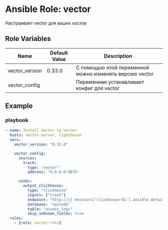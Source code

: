 # Ansible Role: vector

Настраивает vector для ваших хостов

## Role Variables

| Name           | Default Value | Description                        |
| -------------- | ------------- | -----------------------------------|
| vector_version | 0.33.0 | C помощью этой переменной можно изменять версию vector |
| vector_config |  | Переменная устанавливает конфиг для vector |


## Example

### playbook

```yaml
- name: Install Vector to server
  hosts: vector-server, lighthouse
  vars:
    vector_version: "0.33.0"

    vector_config: 
      sources:
        track:
          type: "vector"
          address: "0.0.0.0:9876"

      sinks:
        output_clickhouse:
          type: "clickhouse"
          inputs: ["track"] 
          endpoint: "http://{{ hostvars['clickhouse-01'].ansible_default_ipv4.address }}:8123"
          database: "nginxdb"
          table: "access_logs"
          skip_unknown_fields: true
  roles:
    - {role: vector-role}
```
